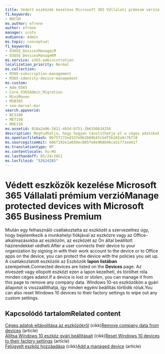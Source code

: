 ```yaml
---
title: Védett eszközök kezelése Microsoft 365 Vállalati prémium verzió
f1.keywords:
- NOCSH
ms.author: efrene
author: efrene
manager: scotv
audience: Admin
ms.topic: conceptual
f1_keywords:
- O365E_DevicesManageLM
- O365E_DevicesManageKM
ms.service: o365-administration
localization_priority: Normal
ms.collection:
- M365-subscription-management
- M365-identity-device-management
ms.custom:
- Adm_O365
- Core_O365Admin_Migration
- MiniMaven
- MSB365
- seo-marvel-mar
search.appverid:
- BCS160
- MET150
- MOE150
ms.assetid: 018a2a96-3811-4b5d-b751-3b6330b34256
description: Megtudhatja, hogy hogyan távolíthatja el a céges adatokat a védelmi házirendekkel kezelt eszközökről, és hogyan állíthatja Windows 10 vissza a gyári beállításokat az eszközökre.
ms.openlocfilehash: 0b757172ed337e9b2b68b4fcbdf5b102a8c76710
ms.sourcegitcommit: 686f192e1a650ec805fe8e908b46ca51771ed41f
ms.translationtype: MT
ms.contentlocale: hu-HU
ms.lasthandoff: 05/24/2021
ms.locfileid: "52624285"
---
```

# <a name="manage-protected-devices-with-microsoft-365-business-premium"></a><span data-ttu-id="6b825-103">Védett eszközök kezelése Microsoft 365 Vállalati prémium verzió</span><span class="sxs-lookup"><span data-stu-id="6b825-103">Manage protected devices with Microsoft 365 Business Premium</span></span>

<span data-ttu-id="6b825-104">Miután egy felhasználó csatlakoztatta az eszközét a szervezethez úgy, hogy bejelentkezik a munkahelyi fiókjával az eszközre vagy az Office-alkalmazásokba az eszközön, az eszközét az Ön által beállított házirendekkel védheti.</span><span class="sxs-lookup"><span data-stu-id="6b825-104">After a user connects their device to your organization by signing in with their work account to the device or to Office apps on the device, you can protect the device with the policies you set up.</span></span> <span data-ttu-id="6b825-105">A csatlakoztatott eszközök az Eszközök **lapon listában** szerepelnek.</span><span class="sxs-lookup"><span data-stu-id="6b825-105">Connected devices are listed on the **Devices** page.</span></span> <span data-ttu-id="6b825-106">Az elveszett vagy ellopott eszközt ezen a lapon kezelheti, és törölhet róla minden céges adatot.</span><span class="sxs-lookup"><span data-stu-id="6b825-106">If a device is lost or stolen, you can manage it from this page to remove any company data.</span></span> <span data-ttu-id="6b825-107">Windows 10-es eszközökön a gyári állapotot is visszaállíthatja, így minden egyéni beállítás törlődik róluk.</span><span class="sxs-lookup"><span data-stu-id="6b825-107">You can also reset Windows 10 devices to their factory settings to wipe out any custom settings.</span></span> 

## <a name="related-content"></a><span data-ttu-id="6b825-108">Kapcsolódó tartalom</span><span class="sxs-lookup"><span data-stu-id="6b825-108">Related content</span></span>
  
<span data-ttu-id="6b825-109">[Céges adatok eltávolítása az eszközökről](remove-company-data.md) (cikk)</span><span class="sxs-lookup"><span data-stu-id="6b825-109">[Remove company data from devices](remove-company-data.md) (article)</span></span>\
<span data-ttu-id="6b825-110">[Állítsa Windows 10 eszköz gyári beállításait](reset-devices-to-factory-settings.md) (cikk)</span><span class="sxs-lookup"><span data-stu-id="6b825-110">[Reset Windows 10 devices to their factory settings](reset-devices-to-factory-settings.md) (article)</span></span>\
<span data-ttu-id="6b825-111">[Felügyelt eszköz hozzáadása](./app-protection-settings-for-android-and-ios.md) (cikk)</span><span class="sxs-lookup"><span data-stu-id="6b825-111">[Add a managed device](./app-protection-settings-for-android-and-ios.md) (article)</span></span>
